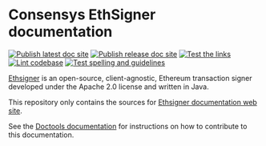 # Consensys EthSigner documentation

[![Publish latest doc site](https://github.com/ConsenSys/doc.ethsigner/actions/workflows/latest_publish.yml/badge.svg)](https://github.com/ConsenSys/doc.ethsigner/actions/workflows/latest_publish.yml)
[![Publish release doc site](https://github.com/ConsenSys/doc.ethsigner/actions/workflows/release_publish.yml/badge.svg)](https://github.com/ConsenSys/doc.ethsigner/actions/workflows/release_publish.yml)
[![Test the links](https://github.com/ConsenSys/doc.ethsigner/actions/workflows/linkcheck.yml/badge.svg)](https://github.com/ConsenSys/doc.ethsigner/actions/workflows/linkcheck.yml)
[![Lint codebase](https://github.com/ConsenSys/doc.ethsigner/actions/workflows/lint.yml/badge.svg)](https://github.com/ConsenSys/doc.ethsigner/actions/workflows/lint.yml)
[![Test spelling and guidelines](https://github.com/ConsenSys/doc.ethsigner/actions/workflows/spelling.yml/badge.svg)](https://github.com/ConsenSys/doc.ethsigner/actions/workflows/spelling.yml)

[Ethsigner](https://github.com/ConsenSys/ethsigner/) is an open-source, client-agnostic, Ethereum transaction signer
developed under the Apache 2.0 license and written in Java.

This repository only contains the sources for [Ethsigner documentation web site](https://consensys.net/docs/ethsigner/).

See the [Doctools documentation](https://consensys.net/docs/doctools/) for instructions on how to
contribute to this documentation.
